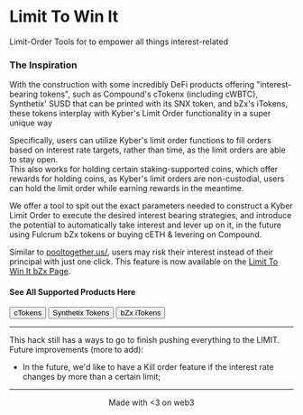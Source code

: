 # Limit To Win It

Limit-Order Tools for to empower all things interest-related

### The Inspiration

With the construction with some incredibly DeFi products offering "interest-bearing tokens", such as Compound's cTokenx (including cWBTC), Synthetix' SUSD that can be printed with its SNX token, and bZx's iTokens, these tokens interplay with Kyber's Limit Order functionality in a super unique way

Specifically, users can utilize Kyber's limit order functions to fill orders based on interest rate targets, rather than time, as the limit orders are able to stay open.  
This also works for holding certain staking-supported coins, which offer rewards for holding coins, as Kyber's limit orders are non-custodial, users can hold the limit order while earning rewards in the meantime.

We offer a tool to spit out the exact parameters needed to construct a Kyber Limit Order to execute the desired interest bearing strategies, and introduce the potential to automatically take interest and lever up on it, in the future using Fulcrum bZx tokens or buying cETH & levering on Compound.

Similar to [pooltogether.us/](https://www.pooltogether.us/), users may risk their interest instead of their principal with just one click. This feature is now available on the [Limit To Win It bZx Page](bzx.html).

#### See All Supported Products Here

[<button class="card" href="compound.html">cTokens</button>](compound.html) [<button class="card">Synthetix Tokens</button>](snx.html) [<button class="card" href="bzx.html">bZx iTokens</button>](bzx.html)

* * *

<div>This hack still has a ways to go to finish pushing everything to the LIMIT.  
Future improvements (more to add):

*   In the future, we'd like to have a Kill order feature if the interest rate changes by more than a certain limit;

</div>

* * *

<div style="text-align:center;">Made with <3 on web3</div>

</div>
